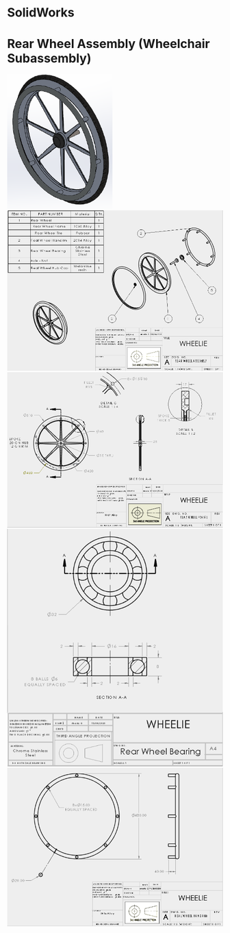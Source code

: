 # SolidWorks
<html>
  <body>
  <h1>Rear Wheel Assembly (Wheelchair Subassembly)</h1>
    <p>
      <img src="RW.PNG" />
      <img src="RW%20Assembly.png" />
      <img src="RW%20Frame.png" />
      <img src="RW%20Bearing.png" />
      <img src="RW%20HandRim.PNG" />
    </p>
  </body>
 </html>
